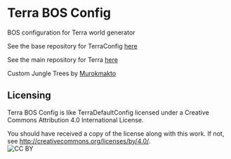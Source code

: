 # Terra BOS Config
BOS configuration for Terra world generator  

See the base repository for TerraConfig [here](https://github.com/PolyhedralDev/TerraDefaultConfig)

See the main repository for Terra [here](https://github.com/PolyhedralDev/Terra)


Custom Jungle Trees by [Murokmakto](https://www.planetminecraft.com/project/custom-tree-pack-vol2-tropical-forest/)

## Licensing

Terra BOS Config is like TerraDefaultConfig licensed under a
Creative Commons Attribution 4.0 International License.

You should have received a copy of the license along with this
work.  If not, see http://creativecommons.org/licenses/by/4.0/.  
![CC BY](https://licensebuttons.net/l/by/3.0/88x31.png)
